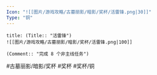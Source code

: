 ```yaml
---
Icon: "![[图片/游戏攻略/古墓丽影/暗影/奖杯/活雷锋.png|30]]"
Type: "铜"
---
```

```ad-common-bronze-trophy
title: (Title:: "活雷锋")
![[图片/游戏攻略/古墓丽影/暗影/奖杯/活雷锋.png|100]]

(Comment:: "完成 8 个非主线任务")
```

#古墓丽影/暗影/奖杯 #奖杯 #奖杯/铜
